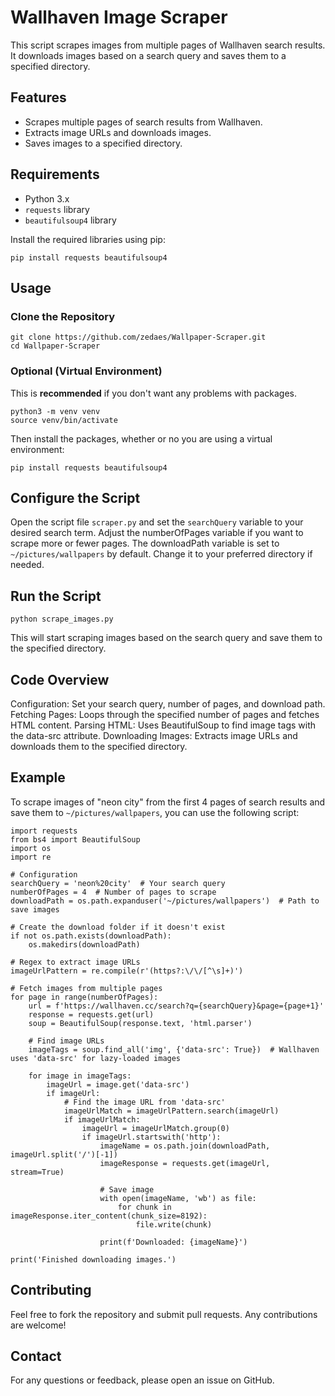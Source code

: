 # Wallhaven Image Scraper

This script scrapes images from multiple pages of Wallhaven search results. It downloads images based on a search query and saves them to a specified directory.

## Features

- Scrapes multiple pages of search results from Wallhaven.
- Extracts image URLs and downloads images.
- Saves images to a specified directory.

## Requirements

- Python 3.x
- `requests` library
- `beautifulsoup4` library

Install the required libraries using pip:

```
pip install requests beautifulsoup4
```

## Usage
### Clone the Repository

```
git clone https://github.com/zedaes/Wallpaper-Scraper.git
cd Wallpaper-Scraper
```

### Optional (Virtual Environment)

This is **recommended** if you don't want any problems with packages.

```
python3 -m venv venv
source venv/bin/activate
```
Then install the packages, whether or no you are using a virtual environment:
```
pip install requests beautifulsoup4
```

## Configure the Script

Open the script file `scraper.py` and set the `searchQuery` variable to your desired search term.
Adjust the numberOfPages variable if you want to scrape more or fewer pages.
The downloadPath variable is set to `~/pictures/wallpapers` by default. Change it to your preferred directory if needed.

## Run the Script

```
python scrape_images.py
```
This will start scraping images based on the search query and save them to the specified directory.

## Code Overview

Configuration: Set your search query, number of pages, and download path.
Fetching Pages: Loops through the specified number of pages and fetches HTML content.
Parsing HTML: Uses BeautifulSoup to find image tags with the data-src attribute.
Downloading Images: Extracts image URLs and downloads them to the specified directory.

## Example

To scrape images of "neon city" from the first 4 pages of search results and save them to `~/pictures/wallpapers`, you can use the following script:

```
import requests
from bs4 import BeautifulSoup
import os
import re

# Configuration
searchQuery = 'neon%20city'  # Your search query
numberOfPages = 4  # Number of pages to scrape
downloadPath = os.path.expanduser('~/pictures/wallpapers')  # Path to save images

# Create the download folder if it doesn't exist
if not os.path.exists(downloadPath):
    os.makedirs(downloadPath)

# Regex to extract image URLs
imageUrlPattern = re.compile(r'(https?:\/\/[^\s]+)')

# Fetch images from multiple pages
for page in range(numberOfPages):
    url = f'https://wallhaven.cc/search?q={searchQuery}&page={page+1}' 
    response = requests.get(url)
    soup = BeautifulSoup(response.text, 'html.parser')
    
    # Find image URLs
    imageTags = soup.find_all('img', {'data-src': True})  # Wallhaven uses 'data-src' for lazy-loaded images

    for image in imageTags:
        imageUrl = image.get('data-src')
        if imageUrl:
            # Find the image URL from 'data-src'
            imageUrlMatch = imageUrlPattern.search(imageUrl)
            if imageUrlMatch:
                imageUrl = imageUrlMatch.group(0)
                if imageUrl.startswith('http'):
                    imageName = os.path.join(downloadPath, imageUrl.split('/')[-1])
                    imageResponse = requests.get(imageUrl, stream=True)
                    
                    # Save image
                    with open(imageName, 'wb') as file:
                        for chunk in imageResponse.iter_content(chunk_size=8192):
                            file.write(chunk)

                    print(f'Downloaded: {imageName}')

print('Finished downloading images.')
```

## Contributing
Feel free to fork the repository and submit pull requests. Any contributions are welcome!

## Contact
For any questions or feedback, please open an issue on GitHub.
